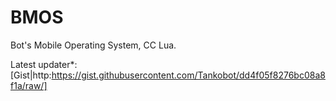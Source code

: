 # BMOS
Bot's Mobile Operating System, CC Lua. 

Latest updater\*: [Gist|http:https://gist.githubusercontent.com/Tankobot/dd4f05f8276bc08a8f1a/raw/]
